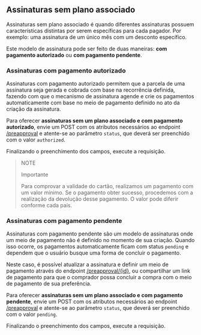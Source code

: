 ## Assinaturas sem plano associado

Assinaturas sem plano associado é quando diferentes assinaturas possuem características distintas por serem específicas para cada pagador. Por exemplo: uma assinatura de um único mês com um desconto específico.

Este modelo de assinatura pode ser feito de duas maneiras: **com pagamento autorizado** ou **com pagamento pendente**. 

### Assinaturas com pagamento autorizado

Assinaturas com pagamento autorizado permitem que a parcela de uma assinatura seja gerada e cobrada com base na recorrência definida, fazendo com que o mecanismo de assinatura agende e crie os pagamentos automaticamente com base no meio de pagamento definido no ato da criação da assinatura.

Para oferecer **assinaturas sem um plano associado e com pagamento autorizado**, envie um POST com os atributos necessários ao endpoint [/preapproval](https://www.mercadopago[FAKER][URL][DOMAIN]/developers/pt/reference/subscriptions/_preapproval/post) e atente-se ao parâmetro `status`, que deverá ser preenchido com o valor `authorized`. 

Finalizando o preenchimento dos campos, execute a requisição.

> NOTE
>
> Importante
>
> Para comprovar a validade do cartão, realizamos um pagamento com um valor mínimo. Se o pagamento obter sucesso, procedemos com a realização da devolução desse pagamento. O valor pode diferir conforme cada país.


### Assinaturas com pagamento pendente 


Assinaturas com pagamento pendente são um modelo de assinaturas onde um meio de pagamento não é definido no momento de sua criação. Quando isso ocorre, os pagamentos automaticamente ficam com status `pending` e dependem que o usuário busque uma forma de concluir o pagamento.

Neste caso, é possível atualizar a assinatura e definir um meio de pagamento através do endpoint [/preapproval/{id}](https://www.mercadopago[FAKER][URL][DOMAIN]/developers/pt/reference/subscriptions/_preapproval_id/put), ou compartilhar um link de pagamento para que o comprador possa concluir a compra com o meio de pagamento de sua preferência.

Para oferecer **assinaturas sem um plano associado e com pagamento pendente**, envie um POST com os atributos necessários ao endpoint [/preapproval](https://www.mercadopago[FAKER][URL][DOMAIN]/developers/pt/reference/subscriptions/_preapproval/post) e atente-se ao parâmetro `status`, que deverá ser preenchido com o valor `pending`. 

Finalizando o preenchimento dos campos,  execute a requisição.
